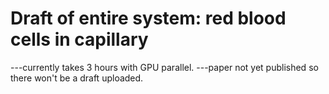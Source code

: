 # Draft of entire system: red blood cells in capillary
---currently takes 3 hours with GPU parallel.
---paper not yet published so there won't be a draft uploaded.
